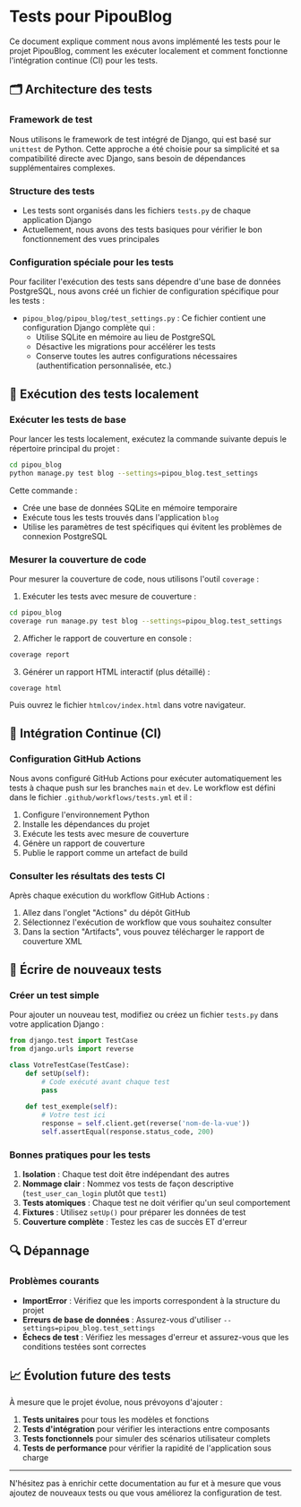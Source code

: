 # Tests pour PipouBlog

Ce document explique comment nous avons implémenté les tests pour le projet PipouBlog, comment les exécuter localement et comment fonctionne l'intégration continue (CI) pour les tests.

## 🗂️ Architecture des tests

### Framework de test

Nous utilisons le framework de test intégré de Django, qui est basé sur `unittest` de Python. Cette approche a été choisie pour sa simplicité et sa compatibilité directe avec Django, sans besoin de dépendances supplémentaires complexes.

### Structure des tests

- Les tests sont organisés dans les fichiers `tests.py` de chaque application Django
- Actuellement, nous avons des tests basiques pour vérifier le bon fonctionnement des vues principales

### Configuration spéciale pour les tests

Pour faciliter l'exécution des tests sans dépendre d'une base de données PostgreSQL, nous avons créé un fichier de configuration spécifique pour les tests :

- `pipou_blog/pipou_blog/test_settings.py` : Ce fichier contient une configuration Django complète qui :
  - Utilise SQLite en mémoire au lieu de PostgreSQL
  - Désactive les migrations pour accélérer les tests
  - Conserve toutes les autres configurations nécessaires (authentification personnalisée, etc.)

## 🚀 Exécution des tests localement

### Exécuter les tests de base

Pour lancer les tests localement, exécutez la commande suivante depuis le répertoire principal du projet :

```bash
cd pipou_blog
python manage.py test blog --settings=pipou_blog.test_settings
```

Cette commande :
- Crée une base de données SQLite en mémoire temporaire
- Exécute tous les tests trouvés dans l'application `blog`
- Utilise les paramètres de test spécifiques qui évitent les problèmes de connexion PostgreSQL

### Mesurer la couverture de code

Pour mesurer la couverture de code, nous utilisons l'outil `coverage` :

1. Exécuter les tests avec mesure de couverture :
```bash
cd pipou_blog
coverage run manage.py test blog --settings=pipou_blog.test_settings
```

2. Afficher le rapport de couverture en console :
```bash
coverage report
```

3. Générer un rapport HTML interactif (plus détaillé) :
```bash
coverage html
```
Puis ouvrez le fichier `htmlcov/index.html` dans votre navigateur.

## 🔄 Intégration Continue (CI)

### Configuration GitHub Actions

Nous avons configuré GitHub Actions pour exécuter automatiquement les tests à chaque push sur les branches `main` et `dev`. Le workflow est défini dans le fichier `.github/workflows/tests.yml` et il :

1. Configure l'environnement Python
2. Installe les dépendances du projet
3. Exécute les tests avec mesure de couverture
4. Génère un rapport de couverture
5. Publie le rapport comme un artefact de build

### Consulter les résultats des tests CI

Après chaque exécution du workflow GitHub Actions :
1. Allez dans l'onglet "Actions" du dépôt GitHub
2. Sélectionnez l'exécution de workflow que vous souhaitez consulter
3. Dans la section "Artifacts", vous pouvez télécharger le rapport de couverture XML

## 📝 Écrire de nouveaux tests

### Créer un test simple

Pour ajouter un nouveau test, modifiez ou créez un fichier `tests.py` dans votre application Django :

```python
from django.test import TestCase
from django.urls import reverse

class VotreTestCase(TestCase):
    def setUp(self):
        # Code exécuté avant chaque test
        pass
        
    def test_exemple(self):
        # Votre test ici
        response = self.client.get(reverse('nom-de-la-vue'))
        self.assertEqual(response.status_code, 200)
```

### Bonnes pratiques pour les tests

1. **Isolation** : Chaque test doit être indépendant des autres
2. **Nommage clair** : Nommez vos tests de façon descriptive (`test_user_can_login` plutôt que `test1`)
3. **Tests atomiques** : Chaque test ne doit vérifier qu'un seul comportement
4. **Fixtures** : Utilisez `setUp()` pour préparer les données de test
5. **Couverture complète** : Testez les cas de succès ET d'erreur

## 🔍 Dépannage

### Problèmes courants

- **ImportError** : Vérifiez que les imports correspondent à la structure du projet
- **Erreurs de base de données** : Assurez-vous d'utiliser `--settings=pipou_blog.test_settings`
- **Échecs de test** : Vérifiez les messages d'erreur et assurez-vous que les conditions testées sont correctes

## 📈 Évolution future des tests

À mesure que le projet évolue, nous prévoyons d'ajouter :

1. **Tests unitaires** pour tous les modèles et fonctions
2. **Tests d'intégration** pour vérifier les interactions entre composants
3. **Tests fonctionnels** pour simuler des scénarios utilisateur complets
4. **Tests de performance** pour vérifier la rapidité de l'application sous charge

---

N'hésitez pas à enrichir cette documentation au fur et à mesure que vous ajoutez de nouveaux tests ou que vous améliorez la configuration de test.
